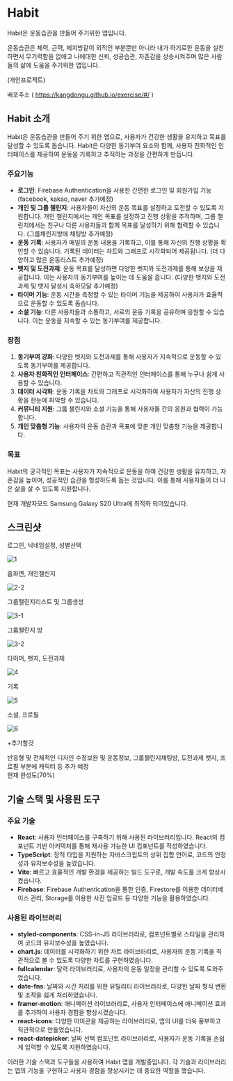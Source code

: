 # Habit

Habit은 운동습관을 만들어 주기위한 앱입니다.

운동습관은 체력, 근력, 체지방같이 외적인 부분뿐만 아니라
내가 하기로한 운동을 실천하면서 무기력함을 없애고 나에대한 신뢰, 성공습관, 자존감을 상승시켜주며 많은 사람들의 삶에 도움을 주기위한 앱입니다.

(개인프로젝트)

배포주소 ( https://kangdongu.github.io/exercise/#/ )

## Habit 소개

Habit은 운동습관을 만들어 주기 위한 앱으로, 사용자가 건강한 생활을 유지하고 목표를 달성할 수 있도록 돕습니다. Habit은 다양한 동기부여 요소와 함께, 사용자 친화적인 인터페이스를 제공하여 운동을 기록하고 추적하는 과정을 간편하게 만듭니다.

### 주요기능

- **로그인**: Firebase Authentication을 사용한 간편한 로그인 및 회원가입 기능 (facebook, kakao, naver 추가예정)
- **개인 및 그룹 챌린지**: 사용자들이 자신의 운동 목표를 설정하고 도전할 수 있도록 지원합니다. 개인 챌린지에서는 개인 목표를 설정하고 진행 상황을 추적하며, 그룹 챌린지에서는 친구나 다른 사용자들과 함께 목표를 달성하기 위해 협력할 수 있습니다. (그룹채린지방에 채팅방 추가예정)
- **운동 기록**: 사용자가 매일의 운동 내용을 기록하고, 이를 통해 자신의 진행 상황을 확인할 수 있습니다. 기록된 데이터는 차트와 그래프로 시각화되어 제공됩니다. (더 다양하고 많은 운동리스트 추가예정)
- **뱃지 및 도전과제**: 운동 목표를 달성하면 다양한 뱃지와 도전과제를 통해 보상을 제공합니다. 이는 사용자의 동기부여를 높이는 데 도움을 줍니다. (다양한 뱃지와 도전과제 및 뱃지 달성시 축하모달 추가예정)
- **타이머 기능**: 운동 시간을 측정할 수 있는 타이머 기능을 제공하여 사용자가 효율적으로 운동할 수 있도록 돕습니다.
- **소셜 기능**: 다른 사용자들과 소통하고, 서로의 운동 기록을 공유하며 응원할 수 있습니다. 이는 운동을 지속할 수 있는 동기부여를 제공합니다.

### 장점

1. **동기부여 강화**: 다양한 뱃지와 도전과제를 통해 사용자가 지속적으로 운동할 수 있도록 동기부여를 제공합니다.
2. **사용자 친화적인 인터페이스**: 간편하고 직관적인 인터페이스를 통해 누구나 쉽게 사용할 수 있습니다.
3. **데이터 시각화**: 운동 기록을 차트와 그래프로 시각화하여 사용자가 자신의 진행 상황을 한눈에 파악할 수 있습니다.
4. **커뮤니티 지원**: 그룹 챌린지와 소셜 기능을 통해 사용자들 간의 응원과 협력이 가능합니다.
5. **개인 맞춤형 기능**: 사용자의 운동 습관과 목표에 맞춘 개인 맞춤형 기능을 제공합니다.

### 목표

Habit의 궁극적인 목표는 사용자가 지속적으로 운동을 하여 건강한 생활을 유지하고, 자존감을 높이며, 성공적인 습관을 형성하도록 돕는 것입니다. 이를 통해 사용자들이 더 나은 삶을 살 수 있도록 지원합니다.

현재 개발자모드 Samsung Galaxy S20 Ultra에 최적화 되어있습니다.

## 스크린샷

로그인, 닉네임설정, 성별선택

![1](https://github.com/kangdongu/exercise/assets/162076741/e73be311-a56a-4566-8308-9d51fbabc3c2)


홈화면, 개인챌린지

![2-2](https://github.com/kangdongu/exercise/assets/162076741/984969ae-af57-45d4-96f5-8ffbbf6a0052)


그룹챌린지리스트 및 그룹생성

![3-1](https://github.com/kangdongu/exercise/assets/162076741/380e8417-214a-44e3-bba6-3a9af092a83c)


그룹챌린지 방

![3-2](https://github.com/kangdongu/exercise/assets/162076741/5c2992ef-4f42-4767-a40e-295634f87c9c)

타이머, 뱃지, 도전과제

![4](https://github.com/kangdongu/exercise/assets/162076741/814d159f-4177-4f8a-80a9-4401555417d2)


기록

![5](https://github.com/kangdongu/exercise/assets/162076741/f2d6607e-0a03-4785-bf7b-11e9adc060b5)


소셜, 프로필

![6](https://github.com/kangdongu/exercise/assets/162076741/1ec28212-7212-4cc2-9246-e910d3d5a7bc)

+추가할것

반응형 및 전체적인 디자인 수정보완 및 운동정보, 그룹챌린지채팅방, 도전과제 뱃지, 프로필 부분에 캐릭터 등 추가 예정<br /> 현재 완성도(70%)

## 기술 스택 및 사용된 도구

### 주요 기술

- **React**: 사용자 인터페이스를 구축하기 위해 사용된 라이브러리입니다. React의 컴포넌트 기반 아키텍처를 통해 재사용 가능한 UI 컴포넌트를 작성하였습니다.
- **TypeScript**: 정적 타입을 지원하는 자바스크립트의 상위 집합 언어로, 코드의 안정성과 유지보수성을 높였습니다.
- **Vite**: 빠르고 효율적인 개발 환경을 제공하는 빌드 도구로, 개발 속도를 크게 향상시켰습니다.
- **Firebase**: Firebase Authentication을 통한 인증, Firestore를 이용한 데이터베이스 관리, Storage를 이용한 사진 업로드 등 다양한 기능을 활용하였습니다.

### 사용된 라이브러리

- **styled-components**: CSS-in-JS 라이브러리로, 컴포넌트별로 스타일을 관리하여 코드의 유지보수성을 높였습니다.
- **chart.js**: 데이터를 시각화하기 위한 차트 라이브러리로, 사용자의 운동 기록을 직관적으로 볼 수 있도록 다양한 차트를 구현하였습니다.
- **fullcalendar**: 달력 라이브러리로, 사용자의 운동 일정을 관리할 수 있도록 도와주었습니다.
- **date-fns**: 날짜와 시간 처리를 위한 유틸리티 라이브러리로, 다양한 날짜 형식 변환 및 조작을 쉽게 처리하였습니다.
- **framer-motion**: 애니메이션 라이브러리로, 사용자 인터페이스에 애니메이션 효과를 추가하여 사용자 경험을 향상시켰습니다.
- **react-icons**: 다양한 아이콘을 제공하는 라이브러리로, 앱의 UI를 더욱 풍부하고 직관적으로 만들었습니다.
- **react-datepicker**: 날짜 선택 컴포넌트 라이브러리로, 사용자가 운동 기록을 손쉽게 입력할 수 있도록 지원하였습니다.

이러한 기술 스택과 도구들을 사용하여 Habit 앱을 개발중입니다. 각 기술과 라이브러리는 앱의 기능을 구현하고 사용자 경험을 향상시키는 데 중요한 역할을 했습니다.




